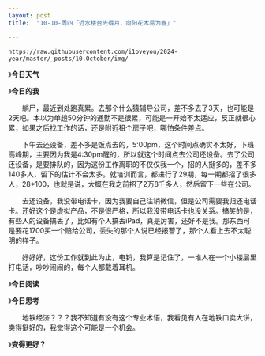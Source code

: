 ```yaml
---
layout: post
title:  "10-10-周四「近水楼台先得月，向阳花木易为春」"

---
```




```
https://raw.githubusercontent.com/i1oveyou/2024-year/master/_posts/10.October/img/
```

 

》**今日天气**



》**今日的我**

　　躺尸，最近到处跑真累。去那个什么猿辅导公司，差不多去了3天，也可能是2天吧。本以为单趟50分钟的通勤不是很累，可能是一开始不太适应，反正就很心累，如果之后找工作的话，还是附近租个房子吧，哪怕条件差点。

　　下午去还设备，差不多是饭点去的，5:00pm，这个时间点确实不太好，下班高峰期，主要因为我是4:30pm醒的，所以就这个时间点去公司还设备。去了公司还设备，是要排队的，因为这份工作离职的不仅仅我一个，招的人挺多的，差不多140多人，留下的估计不会太多。就培训而言，都进行了29期，每一期都招了很多人，28*100，也就是说，大概在我之前招了2万8千多人，然后留下一些在公司。

　　去还设备，我没带电话卡，因为我要自己注销微信，但是公司需要我归还电话卡。还好这个是虚拟产品，不是很严格，所以我没带电话卡也没关系。搞笑的是，有些人的设备搞丢了，比如有个人搞丢iPad，真是厉害，还好不是我。那东西可是要花1700买一个赔给公司，丢失的那个人说已经报警了，那个人看上去不太聪明的样子。

　　好好好，这份工作就到此为止，电销，我算是记住了，一堆人在一个小楼层里打电话，吵吵闹闹的，每个人都戴着耳机。

》**今日阅读**



》**今日思考**

　　地铁经济？？？我不知道有没有这个专业术语，我看见有人在地铁口卖大饼，卖得挺好的，我觉得这个可能是一个机会。

》**变得更好？**

